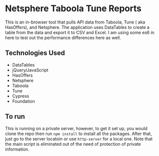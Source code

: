 # Netsphere Taboola Tune Reports

This is an in-browser tool that pulls API data from Taboola, Tune ( aka HasOffers), and Netsphere. The application uses DataTables to create a table from the data and  export it to CSV and Excel.  I am using some es6 in here to test out the performance differences here as well.

## Technologies Used
* DataTables
* jQuery/JavaScript
* HasOffers
* Netsphere
* Taboola
* Tune
* Cypress
* Foundation

## To run
This is running on a private server, however, to get it set up, you would clone the repo then run `npm install` to install all the packages. After that, just go to the server locatoin or use `http-server` for a local one.  Note that the main script is eliminated out of the need of protection of private information.


